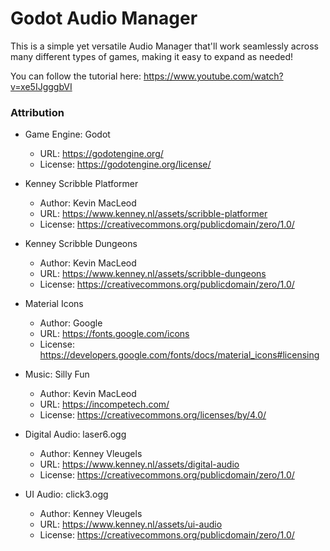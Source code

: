 # Godot Audio Manager
This is a simple yet versatile Audio Manager that'll work seamlessly across many different types of games, making it easy to expand as needed!

You can follow the tutorial here: https://www.youtube.com/watch?v=xe5IJgggbVI

### Attribution
- Game Engine: Godot
    - URL: https://godotengine.org/
    - License: https://godotengine.org/license/

- Kenney Scribble Platformer
    - Author: Kevin MacLeod
    - URL: https://www.kenney.nl/assets/scribble-platformer
    - License: https://creativecommons.org/publicdomain/zero/1.0/

- Kenney Scribble Dungeons
    - Author: Kevin MacLeod
    - URL: https://www.kenney.nl/assets/scribble-dungeons
    - License: https://creativecommons.org/publicdomain/zero/1.0/

- Material Icons
    - Author: Google
    - URL: https://fonts.google.com/icons
    - License: https://developers.google.com/fonts/docs/material_icons#licensing

- Music: Silly Fun
    - Author: Kevin MacLeod
    - URL: https://incompetech.com/
    - License: https://creativecommons.org/licenses/by/4.0/

- Digital Audio: laser6.ogg
    - Author: Kenney Vleugels
    - URL: https://www.kenney.nl/assets/digital-audio
    - License: https://creativecommons.org/publicdomain/zero/1.0/

- UI Audio: click3.ogg
    - Author: Kenney Vleugels
    - URL: https://www.kenney.nl/assets/ui-audio
    - License: https://creativecommons.org/publicdomain/zero/1.0/